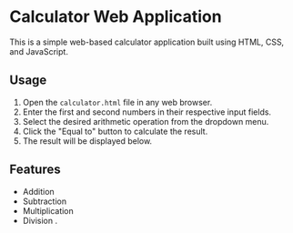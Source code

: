 # Calculator Web Application

This is a simple web-based calculator application built using HTML, CSS, and JavaScript.

## Usage

1. Open the `calculator.html` file in any web browser.
2. Enter the first and second numbers in their respective input fields.
3. Select the desired arithmetic operation from the dropdown menu.
4. Click the "Equal to" button to calculate the result.
5. The result will be displayed below.

## Features

- Addition
- Subtraction
- Multiplication
- Division
.



